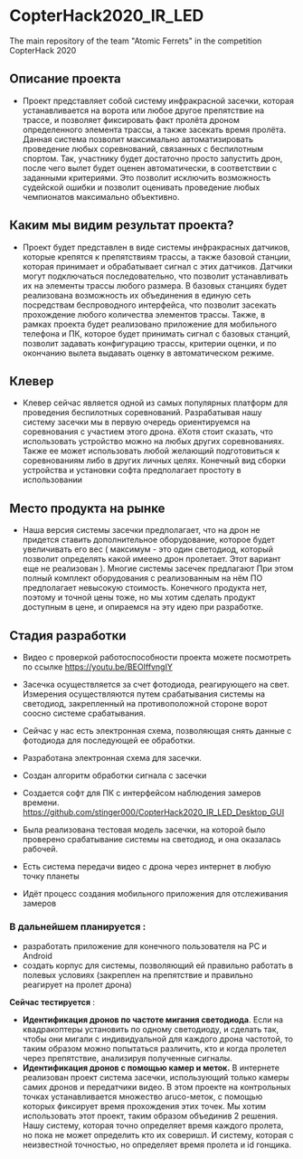 # CopterHack2020_IR_LED
The main repository of the team "Atomic Ferrets" in the competition CopterHack 2020

## Описание проекта

- Проект представляет собой систему инфракрасной засечки, которая устанавливается на ворота или любое другое препятствие на трассе, и позволяет фиксировать факт пролёта дроном определенного элемента трассы, а также засекать время пролёта. Данная система позволит максимально автоматизировать проведение любых соревнований, связанных с беспилотным спортом. Так, участнику будет достаточно просто запустить дрон, после чего вылет будет оценен автоматически, в соответствии с заданными критериями. Это позволит исключить возможность судейской ошибки и позволит оценивать проведение любых чемпионатов максимально объективно.

## Каким мы видим результат проекта?

- Проект будет представлен в виде системы инфракрасных датчиков, которые крепятся к препятствиям трассы, а также базовой станции, которая принимает и обрабатывает сигнал с этих датчиков. Датчики могут подключаться последовательно, что позволит устанавливать их на элементы трассы любого размера. В базовых станциях будет реализована возможность их объединения в единую сеть посредствам беспроводного интерфейса, что позволит засекать прохождение любого количества элементов трассы. Также, в рамках проекта будет реализовано приложение для мобильного телефона и ПК, которое будет принимать сигнал с базовых станций, позволит задавать конфигурацию трассы, критерии оценки, и по окончанию вылета выдавать оценку в автоматическом режиме.

## Клевер

- Клевер сейчас является одной из самых популярных платформ для проведения беспилотных соревнований. Разрабатывая нашу систему засечки мы в первую очередь ориентируемся на соревнования с участием этого дрона. ёХотя стоит сказать, что использовать устройство можно на любых других соревнованиях. Также ее может использовать любой желающий подготовиться к соревнованиям либо в других личных целях. Конечный вид сборки устройства и установки софта предполагает простоту в использовании

## Место продукта на рынке

- Наша версия системы засечки предполагает, что на дрон не придется ставить дополнительное оборудование, которое будет увеличивать его вес ( максимум - это один светодиод, который позволит определять какой имеено дрон пролетает. Этот вариант еще не реализован ). Многие системы засечек предлагают При этом полный комплект оборудования с реализованным на нём ПО предполагает невысокую стоимость. Конечного продукта нет, поэтому и точной цены тоже, но мы хотим сделать продукт доступным в цене, и опираемся на эту идею при разработке. 

## Стадия разработки
- Видео с проверкой работоспособности проекта можете посмотреть по ссылке https://youtu.be/BEOIffvngIY
- Засечка осуществляется за счет фотодиода, реагирующего на свет. Измерения осуществляются путем срабатывания системы на светодиод, закрепленный на противоположной стороне ворот соосно системе срабатывания. 
- Сейчас у нас есть электронная схема, позволяющая снять данные с фотодиода для последующей ее обработки. 
 
- Разработана электронная схема для засечки. 
- Создан алгоритм обработки сигнала с засечки
- Создается софт для ПК с интерфейсом наблюдения замеров времени. https://github.com/stinger000/CopterHack2020_IR_LED_Desktop_GUI
- Была реализована тестовая модель засечки, на которой было проверено срабатывание системы на светодиод, и она оказалась рабочей. 
- Есть система передачи видео с дрона через интернет в любую точку планеты
- Идёт процесс создания мобильного приложения для отслеживания замеров
 
 ### В дальнейшем планируется : 
- разработать приложение для конечного пользователя на PC и Android
- создать корпус для системы, позволяющий ей правильно работать в полевых условиях (закреплен на препятствие и правильно реагирует на пролет дрона) 
 
**Сейчас тестируется** :
- **Идентификация дронов по частоте мигания светодиода**. Если на квадракоптеры установить по одному светодиоду, и сделать так, чтобы они мигали с индивидуальной для каждого  дрона частотой, то таким образом можно попытаться различить, кто и когда пролетел через препятствие, анализируя полученные сигналы.
- **Идентификация дронов с помощью камер и меток.** В интернете реализован проект система засечки, использующий только камеры самих дронов и передатчики видео. В этом проекте на контрольных точках устанавливается множество aruco-меток, с помощью которых фиксирует время прохождения этих точек. Мы хотим использовать этот проект, таким образом объединив 2 решения. Нашу систему, которая точно определяет время каждого пролета, но пока не может определить кто их соверишл. И систему, которая с неизвестной точностью, но определяет время пролета и id гонщика.
